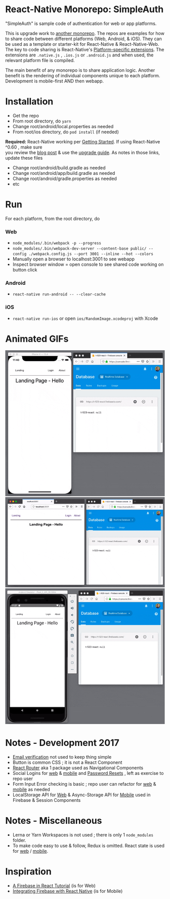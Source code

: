 React-Native Monorepo: SimpleAuth
=================
"SimpleAuth" is sample code of authentication for web or app platforms.

This is upgrade work to [another monorepo](https://github.com/og-pr/public_ticket.524). The repos are examples for how to share code between different platforms (Web, Android, & iOS). They can be used as a template or starter-kit for React-Native & React-Native-Web. The key to code sharing is React-Native's [Platform-specific extensions](https://facebook.github.io/react-native/docs/platform-specific-code.html#platform-specific-extensions). The extensions are ```.native.js``` , ```.ios.js``` or ```.android.js``` and when used, the relevant platform file is compiled.

The main benefit of any monorepo is to share application logic. Another benefit is the rendering of individual components unique to each platform. Development is mobile-first AND then webapp.

Installation
============

* Get the repo
* From root directory, do ```yarn```
* Change root/android/local.properties as needed 
* From root/ios directory, do ```pod install``` (if needed)


**Required:** React-Native working per [Getting Started](https://facebook.github.io/react-native/docs/getting-started). If using React-Native ^0.60 , 
make sure    
you review the [blog post](https://facebook.github.io/react-native/blog/2019/07/03/version-60) & use the [upgrade guide](https://react-native-community.github.io/upgrade-helper/?from=0.59.8&to=0.60.4). As notes in those links, update these files
* Change root/android/build.gradle as needed 
* Change root/android/app/build.gradle as needed 
* Change root/android/gradle.properties as needed
* etc

Run
===

For each platform, from the root directory, do

### Web
* ```node_modules/.bin/webpack -p --progress```
* ```node_modules/.bin/webpack-dev-server --content-base public/ --config ./webpack.config.js --port 3001 --inline --hot --colors```
* Manually open a browser to localhost:3001 to see webapp 
* Inspect browser window = open console to see shared code working on button click

### Android
* ```react-native run-android -- --clear-cache```

### iOS
* ```react-native run-ios``` or open ```ios/RandomImage.xcodeproj``` with Xcode

Animated GIFs
===========
![Animated GIF - iOS](https://github.com/og-pr/public_ticket.526/blob/master/SimpleAuth/_docs/ezgif-720_ios.gif)
![Animated GIF - Web](https://github.com/og-pr/public_ticket.526/blob/master/SimpleAuth/_docs/ezgif-720_web.gif)
![Animated GIF - Android](https://github.com/og-pr/public_ticket.526/blob/master/SimpleAuth/_docs/ezgif-720_android.gif)



Notes - Development 2017
===========
* [Email verification](https://firebase.googleblog.com//02/email-verification-in-firebase-auth.html) not used to keep thing simple
* Button is common CSS ; it is not a React Component
* [React Router](https://github.com/ReactTraining/react-router) aka 1 package used as Navigational Components 
* Social Logins for [web](https://www.robinwieruch.de/react-firebase-link-social-logins/) & [mobile](https://medium.com/@chrisbianca/getting-started-with-firebase-authentication-on-react-native-a1ed3d2d6d91)  and [Password Resets](https://firebase.google.com/docs/auth/web/manage-users#set_a_users_password) , left as exercise to repo user
* Form Input Error checking is basic ; repo user can refactor for [web](https://codeburst.io/how-to-use-html5-form-validations-with-react-4052eda9a1d4) & [mobile](https://codeburst.io/react-native-and-forms-part-2-555ee4571550) as needed
* LocalStorage API for [Web](https://developer.mozilla.org/en-US/docs/Web/API/Web_Storage_API) & Async-Storage API for [Mobile](https://github.com/react-native-community/async-storage) used in Firebase & Session Components

Notes - Miscellaneous 
=====
* Lerna or Yarn Workspaces is not used ; there is only 1 ```node_modules``` folder.
* To make code easy to use & follow, Redux is omitted. React state is used for [web](https://reactjs.org/docs/faq-state.html) / [mobile](https://facebook.github.io/react-native/docs/state).

Inspiration
===========
* [A Firebase in React Tutorial](https://www.robinwieruch.de/complete-firebase-authentication-react-tutorial/) (is for Web)
* [Integrating Firebase with React Native](https://blog.jscrambler.com/integrating-firebase-with-react-native/) (is for Mobile)


